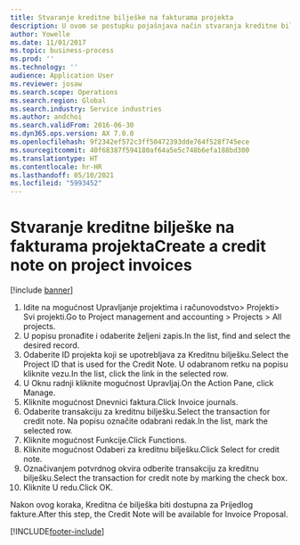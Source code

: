 ```yaml
---
title: Stvaranje kreditne bilješke na fakturama projekta
description: U ovom se postupku pojašnjava način stvaranja kreditne bilješke na objavljenim fakturama projekta.
author: Yowelle
ms.date: 11/01/2017
ms.topic: business-process
ms.prod: ''
ms.technology: ''
audience: Application User
ms.reviewer: josaw
ms.search.scope: Operations
ms.search.region: Global
ms.search.industry: Service industries
ms.author: andchoi
ms.search.validFrom: 2016-06-30
ms.dyn365.ops.version: AX 7.0.0
ms.openlocfilehash: 9f2342ef572c3ff50472393dde764f528f745ece
ms.sourcegitcommit: 40f68387f594180af64a5e5c748b6efa188bd300
ms.translationtype: HT
ms.contentlocale: hr-HR
ms.lasthandoff: 05/10/2021
ms.locfileid: "5993452"
---
```

# <a name="create-a-credit-note-on-project-invoices"></a><span data-ttu-id="b1b67-103">Stvaranje kreditne bilješke na fakturama projekta</span><span class="sxs-lookup"><span data-stu-id="b1b67-103">Create a credit note on project invoices</span></span>

[!include [banner](../../includes/banner.md)]

1. <span data-ttu-id="b1b67-104">Idite na mogućnost Upravljanje projektima i računovodstvo> Projekti> Svi projekti.</span><span class="sxs-lookup"><span data-stu-id="b1b67-104">Go to Project management and accounting > Projects > All projects.</span></span> 
2. <span data-ttu-id="b1b67-105">U popisu pronađite i odaberite željeni zapis.</span><span class="sxs-lookup"><span data-stu-id="b1b67-105">In the list, find and select the desired record.</span></span> 
3. <span data-ttu-id="b1b67-106">Odaberite ID projekta koji se upotrebljava za Kreditnu bilješku.</span><span class="sxs-lookup"><span data-stu-id="b1b67-106">Select the Project ID that is used for the Credit Note.</span></span> <span data-ttu-id="b1b67-107">U odabranom retku na popisu kliknite vezu.</span><span class="sxs-lookup"><span data-stu-id="b1b67-107">In the list, click the link in the selected row.</span></span> 
4. <span data-ttu-id="b1b67-108">U Oknu radnji kliknite mogućnost Upravljaj.</span><span class="sxs-lookup"><span data-stu-id="b1b67-108">On the Action Pane, click Manage.</span></span> 
5. <span data-ttu-id="b1b67-109">Kliknite mogućnost Dnevnici faktura.</span><span class="sxs-lookup"><span data-stu-id="b1b67-109">Click Invoice journals.</span></span> 
6. <span data-ttu-id="b1b67-110">Odaberite transakciju za kreditnu bilješku.</span><span class="sxs-lookup"><span data-stu-id="b1b67-110">Select the transaction for credit note.</span></span> <span data-ttu-id="b1b67-111">Na popisu označite odabrani redak.</span><span class="sxs-lookup"><span data-stu-id="b1b67-111">In the list, mark the selected row.</span></span> 
7. <span data-ttu-id="b1b67-112">Kliknite mogućnost Funkcije.</span><span class="sxs-lookup"><span data-stu-id="b1b67-112">Click Functions.</span></span> 
8. <span data-ttu-id="b1b67-113">Kliknite mogućnost Odaberi za kreditnu bilješku.</span><span class="sxs-lookup"><span data-stu-id="b1b67-113">Click Select for credit note.</span></span> 
9. <span data-ttu-id="b1b67-114">Označivanjem potvrdnog okvira odberite transakciju za kreditnu bilješku.</span><span class="sxs-lookup"><span data-stu-id="b1b67-114">Select the transaction for credit note by marking the check box.</span></span>
10. <span data-ttu-id="b1b67-115">Kliknite U redu.</span><span class="sxs-lookup"><span data-stu-id="b1b67-115">Click OK.</span></span> 

<span data-ttu-id="b1b67-116">Nakon ovog koraka, Kreditna će bilješka biti dostupna za Prijedlog fakture.</span><span class="sxs-lookup"><span data-stu-id="b1b67-116">After this step, the Credit Note will be available for Invoice Proposal.</span></span>


[!INCLUDE[footer-include](../../includes/footer-banner.md)]